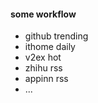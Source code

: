 #### some workflow

-   github trending
-   ithome daily
-   v2ex hot
-   zhihu rss
-   appinn rss
-   ...
